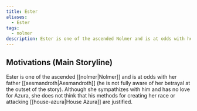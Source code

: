 ```yaml
---
title: Ester
aliases:
  - Ester
tags:
  - nolmer
description: Ester is one of the ascended Nolmer and is at odds with her father Aesmandroth.
---
```

## Motivations (Main Storyline)
Ester is one of the ascended [[nolmer|Nolmer]] and is at odds with her father [[aesmandroth|Aesmandroth]] (he is not fully aware of her betrayal at the outset of the story). Although she sympathizes with him and has no love for Azura, she does not think that his methods for creating her race or attacking [[house-azura|House Azura]] are justified.